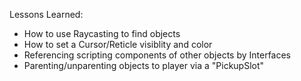 Lessons Learned:
- How to use Raycasting to find objects
- How to set a Cursor/Reticle visiblity and color
- Referencing scripting components of other objects by Interfaces
- Parenting/unparenting objects to player via a "PickupSlot"